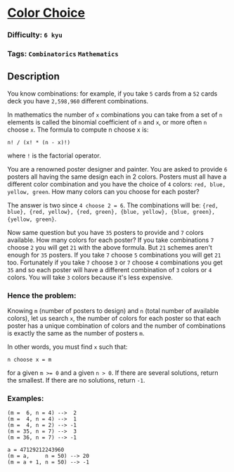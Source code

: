 # [Color Choice](https://www.codewars.com/kata/55be10de92aad5ef28000023)

### Difficulty: `6 kyu`

### Tags: `Combinatorics` `Mathematics`

## Description

You know combinations: for example, if you take `5` cards from a `52` cards deck you have `2,598,960` different combinations.

In mathematics the number of `x` combinations you can take from a set of `n` elements is called the binomial coefficient of `n` and `x`, or more often `n` choose `x`. The formula to compute n choose x is:

`n! / (x! * (n - x)!)`

where `!` is the factorial operator.

You are a renowned poster designer and painter. You are asked to provide `6` posters all having the same design each in 2 colors. Posters must all have a different color combination and you have the choice of `4` colors: `red, blue, yellow, green`. How many colors can you choose for each poster?

The answer is two since `4 choose 2 = 6`. The combinations will be: `{red, blue}, {red, yellow}, {red, green}, {blue, yellow}, {blue, green}, {yellow, green}`.

Now same question but you have `35` posters to provide and `7` colors available. How many colors for each poster? If you take combinations `7` choose `2` you will get `21` with the above formula. But `21` schemes aren't enough for `35` posters. If you take `7` choose `5` combinations you will get `21` too. Fortunately if you take `7` choose `3` or `7` choose `4` combinations you get `35` and so each poster will have a different combination of `3` colors or `4` colors. You will take `3` colors because it's less expensive.

### Hence the problem:
Knowing `m` (number of posters to design) and `n` (total number of available colors), let us search `x`, the number of colors for each poster so that each poster has a unique combination of colors and the number of combinations is exactly the same as the number of posters `m`.

In other words, you must find `x` such that:

`n choose x = m`

for a given `m >= 0` and a given `n > 0`. If there are several solutions, return the smallest. If there are no solutions, return `-1`.

### Examples:

```
(m =  6, n = 4) -->  2
(m =  4, n = 4) -->  1
(m =  4, n = 2) --> -1
(m = 35, n = 7) -->  3
(m = 36, n = 7) --> -1

a = 47129212243960
(m = a,     n = 50) --> 20
(m = a + 1, n = 50) --> -1
```